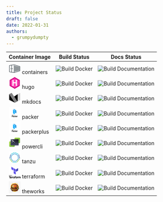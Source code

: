 ```yaml
---
title: Project Status
draft: false
date: 2022-01-31
authors:
  - grumpydumpty
---
```


<!-- DO NOT EDIT BELOW THIS LINE -->

| Container Image                                   | Build Status                                                                                             | Docs Status                                                                                                   |
|---------------------------------------------------|----------------------------------------------------------------------------------------------------------|---------------------------------------------------------------------------------------------------------------|
| ![](../assets/logos/containers-32.png) containers | ![Build Docker](https://github.com/grumpydumpty/containers/actions/workflows/build-docker.yml/badge.svg) | ![Build Documentation](https://github.com/grumpydumpty/containers/actions/workflows/build-docs.yml/badge.svg) |
| ![](../assets/logos/hugo-32.png) hugo             | ![Build Docker](https://github.com/grumpydumpty/hugo/actions/workflows/build-docker.yml/badge.svg)       | ![Build Documentation](https://github.com/grumpydumpty/hugo/actions/workflows/build-docs.yml/badge.svg)       |
| ![](../assets/logos/mkdocs-32.png) mkdocs         | ![Build Docker](https://github.com/grumpydumpty/mkdocs/actions/workflows/build-docker.yml/badge.svg)     | ![Build Documentation](https://github.com/grumpydumpty/mkdocs/actions/workflows/build-docs.yml/badge.svg)     |
| ![](../assets/logos/packer-32.png) packer         | ![Build Docker](https://github.com/grumpydumpty/packer/actions/workflows/build-docker.yml/badge.svg)     | ![Build Documentation](https://github.com/grumpydumpty/packer/actions/workflows/build-docs.yml/badge.svg)     |
| ![](../assets/logos/packer-32.png) packerplus     | ![Build Docker](https://github.com/grumpydumpty/packerplus/actions/workflows/build-docker.yml/badge.svg) | ![Build Documentation](https://github.com/grumpydumpty/packerplus/actions/workflows/build-docs.yml/badge.svg) |
| ![](../assets/logos/powercli-32.png) powercli     | ![Build Docker](https://github.com/grumpydumpty/powercli/actions/workflows/build-docker.yml/badge.svg)   | ![Build Documentation](https://github.com/grumpydumpty/powercli/actions/workflows/build-docs.yml/badge.svg)   |
| ![](../assets/logos/tanzu-32.png) tanzu           | ![Build Docker](https://github.com/grumpydumpty/tanzu/actions/workflows/build-docker.yml/badge.svg)      | ![Build Documentation](https://github.com/grumpydumpty/tanzu/actions/workflows/build-docs.yml/badge.svg)      |
| ![](../assets/logos/terraform-32.png) terraform   | ![Build Docker](https://github.com/grumpydumpty/terraform/actions/workflows/build-docker.yml/badge.svg)  | ![Build Documentation](https://github.com/grumpydumpty/terraform/actions/workflows/build-docs.yml/badge.svg)  |
| ![](../assets/logos/theworks-32.png) theworks     | ![Build Docker](https://github.com/grumpydumpty/theworks/actions/workflows/build-docker.yml/badge.svg)   | ![Build Documentation](https://github.com/grumpydumpty/theworks/actions/workflows/build-docs.yml/badge.svg)   |
